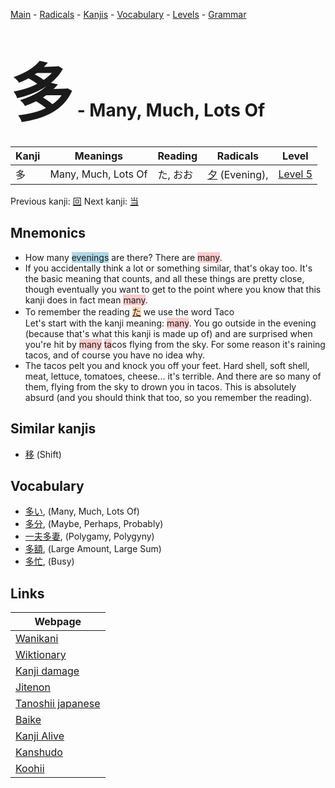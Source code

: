 <style> bigfont {font-size: 100px}</style>
[Main](../README.md) -
[Radicals](../radicals.md) -
[Kanjis](../kanjis.md) -
[Vocabulary](../vocabulary.md) -
[Levels](../levels.md) -
[Grammar](../grammar.md)
# <bigfont> 多</bigfont> - Many, Much, Lots Of 

| Kanji | Meanings | Reading | Radicals | Level |
| --- | --- | --- | --- | --- |
| 多 | Many, Much, Lots Of | た, おお | [夕](../radicals/夕.md) (Evening),  | [Level 5](../levels/wk_level5.md) |

Previous kanji: [回](回.md) Next kanji: [当](当.md) 

## Mnemonics
 * How many <span style="background-color:#ADD8E6"> evenings</span> are there? There are <span style="background-color:#ffcccb"> many</span>.
* If you accidentally think a lot or something similar, that's okay too. It's the basic meaning that counts, and all these things are pretty close, though eventually you want to get to the point where you know that this kanji does in fact mean <span style="background-color:#ffcccb"> many</span>.
* To remember the reading <span style="background-color:#fed8b1"> [た](https://jisho.org/search/た)</span> we use the word Taco<br />Let's start with the kanji meaning: <span style="background-color:#ffcccb"> many</span>. You go outside in the evening (because that's what this kanji is made up of) and are surprised when you're hit by <span style="background-color:#ffcccb"> many</span> <span style="background-color:#ffcccb"> ta</span>cos flying from the sky. For some reason it's raining tacos, and of course you have no idea why.
* The tacos pelt you and knock you off your feet. Hard shell, soft shell, meat, lettuce, tomatoes, cheese... it's terrible. And there are so many of them, flying from the sky to drown you in tacos. This is absolutely absurd (and you should think that too, so you remember the reading).


## Similar kanjis
 * [移](移.md) (Shift)


## Vocabulary
 * [多い](../vocabulary/多.md), (Many, Much, Lots Of)
* [多分](../vocabulary/多.md), (Maybe, Perhaps, Probably)
* [一夫多妻](../vocabulary/多.md), (Polygamy, Polygyny)
* [多額](../vocabulary/多.md), (Large Amount, Large Sum)
* [多忙](../vocabulary/多.md), (Busy)



## Links 

| Webpage |
| --- |
| [Wanikani          ](https://www.wanikani.com/kanji/多) |
| [Wiktionary        ](https://en.wiktionary.org/wiki/多) |
| [Kanji damage      ](http://www.kanjidamage.com/kanji/search?utf8=✓&q=多) |
| [Jitenon           ](https://jitenon.com/kanji/多) |
| [Tanoshii japanese ](https://www.tanoshiijapanese.com/dictionary/kanji.cfm?k=多) |
| [Baike             ](https://baike.baidu.com/item/多) |
| [Kanji Alive       ](https://app.kanjialive.com/多) |
| [Kanshudo          ](https://www.kanshudo.com/searchmn?q=多) |
| [Koohii            ](https://kanji.koohii.com/study/kanji/多) |
